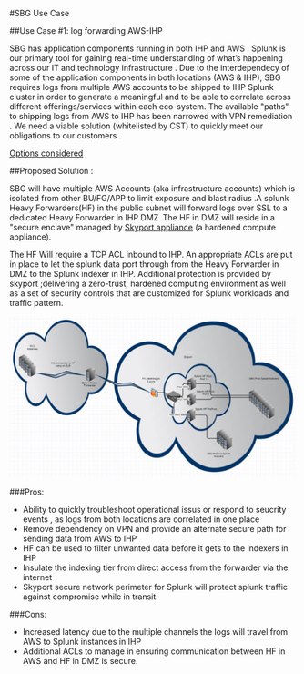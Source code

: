 #SBG Use Case

##Use Case #1: log forwarding AWS-IHP


SBG has application components running in both IHP and AWS . Splunk is our primary tool for gaining real-time understanding of what’s happening across our IT and technology infrastructure . Due to the interdependecy of some of the application components in both locations (AWS & IHP), SBG requires logs from multiple AWS accounts to be shipped to IHP Splunk cluster in order to generate a meaningful and to be able to correlate across different offerings/services within each eco-system. The available "paths" to shipping logs from AWS to IHP has been narrowed with VPN remediation . We need a viable solution (whitelisted by CST) to quickly meet our obligations to our customers . 


[Options considered](https://github.intuit.com/KAOS/patterns/tree/master/0005-Splunk/0005.1-AWS-Splunk-to-IHP-Splunk)


##Proposed Solution :

SBG will have multiple AWS Accounts (aka infrastructure accounts) which is isolated from other BU/FG/APP to limit exposure and blast radius .A splunk  Heavy Forwarders(HF) in the public subnet will forward logs over SSL to a dedicated Heavy Forwarder in IHP DMZ .The HF in DMZ will reside in a "secure enclave" managed by [Skyport appliance](https://wiki.intuit.com/display/SDT/SkyPort+Systems+POC) (a hardened compute appliance).  

The HF Will require a TCP ACL inbound to IHP. An appropriate ACLs are put in place to let the splunk data port through from the Heavy Forwarder in DMZ to the Splunk indexer in IHP. Additional protection is provided by skyport ;delivering a zero-trust, hardened computing environment as well as a set of security controls that are customized for Splunk workloads and  traffic pattern. 

![](images/skyport.png)

###Pros:
* Ability to quickly troubleshoot operational issus or respond to seucrity events , as logs from both locations are correlated in one place 
* Remove dependency on VPN and provide an alternate secure path for sending data from AWS to IHP
* HF can be used to filter unwanted data before it gets to the indexers in IHP
* Insulate the indexing tier from direct access from the forwarder via the internet
* Skyport secure network perimeter for Splunk will protect splunk traffic against compromise while in transit. 
		

###Cons:
* Increased latency due to the multiple channels the logs will travel from AWS to Splunk instances in IHP		
* Additional ACLs to manage in ensuring communication between HF in AWS and HF in DMZ is secure.
